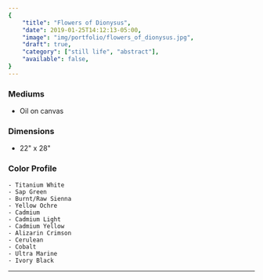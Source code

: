 ```yaml
---
{
    "title": "Flowers of Dionysus",
    "date": 2019-01-25T14:12:13-05:00,
    "image": "img/portfolio/flowers_of_dionysus.jpg",
    "draft": true,
    "category": ["still life", "abstract"],
    "available": false,
}
---
```


### Mediums
- Oil on canvas

### Dimensions
- 22" x 28"

### Color Profile
    - Titanium White
	- Sap Green
	- Burnt/Raw Sienna
	- Yellow Ochre
	- Cadmium
	- Cadmium Light
	- Cadmium Yellow
	- Alizarin Crimson
	- Cerulean 
	- Cobalt 
	- Ultra Marine
	- Ivory Black


---

